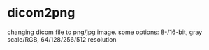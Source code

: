 # dicom2png
changing dicom file to png/jpg image. some options: 8-/16-bit, gray scale/RGB, 64/128/256/512 resolution

